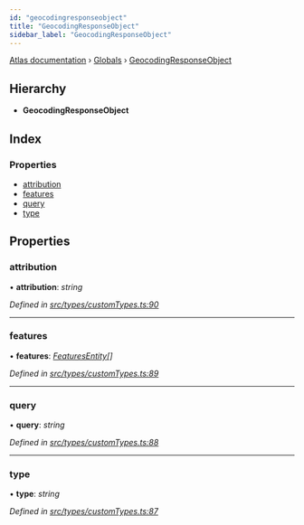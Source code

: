 ```yaml
---
id: "geocodingresponseobject"
title: "GeocodingResponseObject"
sidebar_label: "GeocodingResponseObject"
---
```


[Atlas documentation](../index.md) › [Globals](../globals.md) › [GeocodingResponseObject](geocodingresponseobject.md)

## Hierarchy

* **GeocodingResponseObject**

## Index

### Properties

* [attribution](geocodingresponseobject.md#attribution)
* [features](geocodingresponseobject.md#features)
* [query](geocodingresponseobject.md#query)
* [type](geocodingresponseobject.md#type)

## Properties

###  attribution

• **attribution**: *string*

*Defined in [src/types/customTypes.ts:90](https://github.com/chronark/atlas/blob/2109f67/src/types/customTypes.ts#L90)*

___

###  features

• **features**: *[FeaturesEntity](featuresentity.md)[]*

*Defined in [src/types/customTypes.ts:89](https://github.com/chronark/atlas/blob/2109f67/src/types/customTypes.ts#L89)*

___

###  query

• **query**: *string*

*Defined in [src/types/customTypes.ts:88](https://github.com/chronark/atlas/blob/2109f67/src/types/customTypes.ts#L88)*

___

###  type

• **type**: *string*

*Defined in [src/types/customTypes.ts:87](https://github.com/chronark/atlas/blob/2109f67/src/types/customTypes.ts#L87)*

